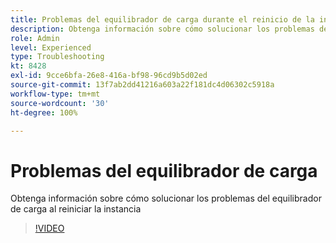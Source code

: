 ```yaml
---
title: Problemas del equilibrador de carga durante el reinicio de la instancia
description: Obtenga información sobre cómo solucionar los problemas del equilibrador de carga que se han encontrado durante el reinicio de la instancia
role: Admin
level: Experienced
type: Troubleshooting
kt: 8428
exl-id: 9cce6bfa-26e8-416a-bf98-96cd9b5d02ed
source-git-commit: 13f7ab2dd41216a603a22f181dc4d06302c5918a
workflow-type: tm+mt
source-wordcount: '30'
ht-degree: 100%

---
```


# Problemas del equilibrador de carga

Obtenga información sobre cómo solucionar los problemas del equilibrador de carga al reiniciar la instancia
>[!VIDEO](https://video.tv.adobe.com/v/335984?quality=12&learn=on)
